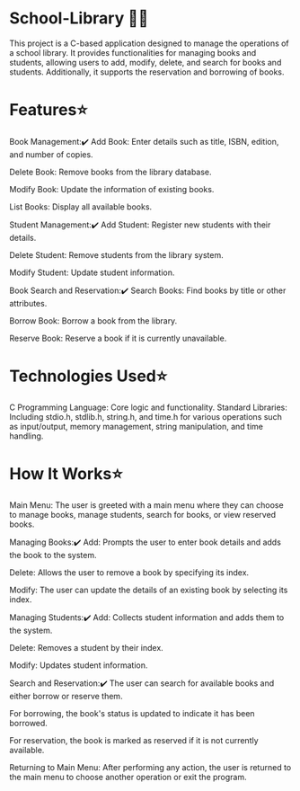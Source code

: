 # School-Library 📕✨
This project is a C-based application designed to manage the operations of a school library. It provides functionalities for managing books and students, allowing users to add, modify, delete, and search for books and students. Additionally, it supports the reservation and borrowing of books.

# Features⭐

Book Management:✔️
Add Book: Enter details such as title, ISBN, edition, and number of copies.

Delete Book: Remove books from the library database.

Modify Book: Update the information of existing books.

List Books: Display all available books.

Student Management:✔️
Add Student: Register new students with their details.

Delete Student: Remove students from the library system.

Modify Student: Update student information.

Book Search and Reservation:✔️
Search Books: Find books by title or other attributes.
 
Borrow Book: Borrow a book from the library.
 
Reserve Book: Reserve a book if it is currently unavailable.

# Technologies Used⭐
C Programming Language: Core logic and functionality.
Standard Libraries: Including stdio.h, stdlib.h, string.h, and time.h for various operations such as input/output, memory management, string manipulation, and time handling.

# How It Works⭐
Main Menu: The user is greeted with a main menu where they can choose to manage books, manage students, search for books, or view reserved books.

Managing Books:✔️
Add: Prompts the user to enter book details and adds the book to the system.

Delete: Allows the user to remove a book by specifying its index.

Modify: The user can update the details of an existing book by selecting its index.

Managing Students:✔️
Add: Collects student information and adds them to the system.

Delete: Removes a student by their index.

Modify: Updates student information.

Search and Reservation:✔️
The user can search for available books and either borrow or reserve them.

For borrowing, the book's status is updated to indicate it has been borrowed.

For reservation, the book is marked as reserved if it is not currently available.

Returning to Main Menu: After performing any action, the user is returned to the main menu to choose another operation or exit the program.

